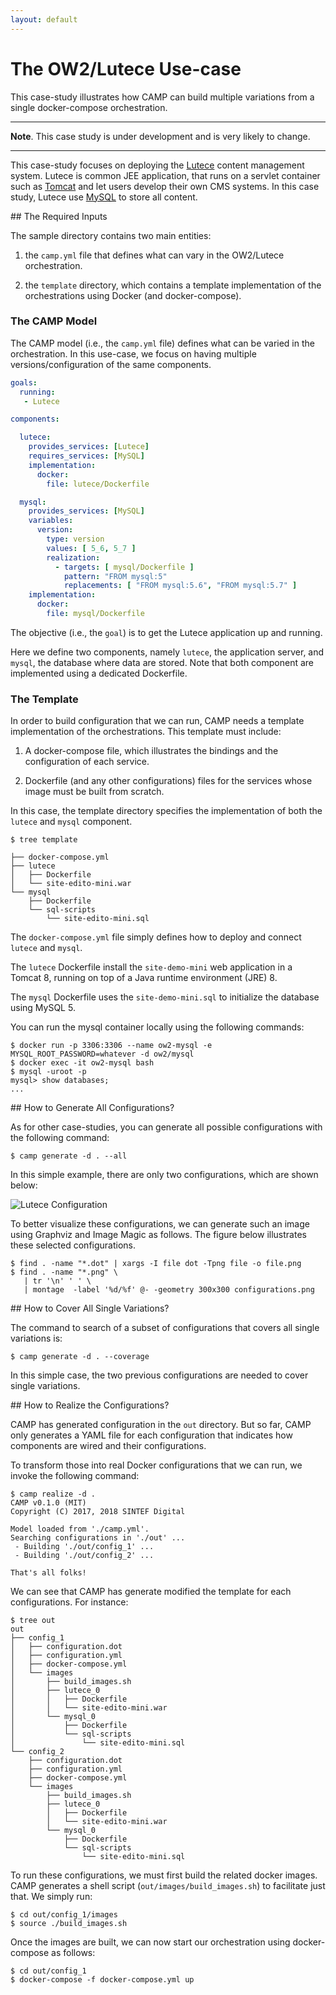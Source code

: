 ```yaml
---
layout: default
---
```


# The OW2/Lutece Use-case

This case-study illustrates how CAMP can build multiple variations
from a single docker-compose orchestration.


---
**Note**.
This case study is under development and is very likely to change.

---

This case-study focuses on deploying the
[Lutece](http://www.lutece.paris.fr/) content management
system. Lutece is common JEE application, that runs on a servlet
container such as [Tomcat](http://www.lutece.paris.fr/) and let users
develop their own CMS systems. In this case study, Lutece use
[MySQL](https://www.mysql.com/) to store all content.


<a name="inputs"/>
## The Required Inputs

The sample directory contains two main entities:

 1. the `camp.yml` file that defines what can vary in the OW2/Lutece
	orchestration.

 2. the `template` directory, which contains a template implementation
	of the orchestrations using Docker (and docker-compose).


### The CAMP Model

The CAMP model (i.e., the `camp.yml` file) defines what can be varied
in the orchestration. In this use-case, we focus on having multiple
versions/configuration of the same components.


```yaml
goals:
  running:
   - Lutece

components:

  lutece:
	provides_services: [Lutece]
	requires_services: [MySQL]
	implementation:
	  docker:
		file: lutece/Dockerfile

  mysql:
	provides_services: [MySQL]
	variables:
	  version:
		type: version
		values: [ 5_6, 5_7 ]
		realization:
		  - targets: [ mysql/Dockerfile ]
			pattern: "FROM mysql:5"
			replacements: [ "FROM mysql:5.6", "FROM mysql:5.7" ]
	implementation:
	  docker:
		file: mysql/Dockerfile
```

The objective (i.e., the `goal`) is to get the Lutece application up
and running.

Here we define two components, namely `lutece`, the application
server, and `mysql`, the database where data are stored. Note that
both component are implemented using a dedicated Dockerfile.


### The Template

In order to build configuration that we can run, CAMP needs a template
implementation of the orchestrations. This template must include:

 1. A docker-compose file, which illustrates the bindings and the
	configuration of each service.

 2. Dockerfile (and any other configurations) files for the services
	whose image must be built from scratch.

In this case, the template directory specifies the implementation of
both the `lutece` and `mysql` component.


```console
$ tree template

├── docker-compose.yml
├── lutece
│   ├── Dockerfile
│   └── site-edito-mini.war
└── mysql
	├── Dockerfile
	└── sql-scripts
		└── site-edito-mini.sql
```

The `docker-compose.yml` file simply defines how to deploy and connect
`lutece` and `mysql`.

The `lutece` Dockerfile install the `site-demo-mini` web application
in a Tomcat 8, running on top of a Java runtime environment (JRE) 8.

The `mysql` Dockerfile uses the `site-demo-mini.sql` to initialize the
database using MySQL 5.

You can run the mysql container locally using the following commands:
```console
$ docker run -p 3306:3306 --name ow2-mysql -e MYSQL_ROOT_PASSWORD=whatever -d ow2/mysql
$ docker exec -it ow2-mysql bash
$ mysql -uroot -p
mysql> show databases;
...
```


<a name="generate-all"/>
## How to Generate All Configurations?

As for other case-studies, you can generate all possible
configurations with the following command:

```console
$ camp generate -d . --all
```

In this simple example, there are only two configurations, which are
shown below:

![Lutece Configuration]({{site.baseurl}}/assets/images/lutece_configurations.png
"The configurations that CAMPS generate to cover the OW2/Lutece case")

To better visualize these configurations, we can generate such an
image using Graphviz and Image Magic as follows. The figure below
illustrates these selected configurations.

```console
$ find . -name "*.dot" | xargs -I file dot -Tpng file -o file.png
$ find . -name "*.png" \
   | tr '\n' ' ' \
   | montage  -label '%d/%f' @- -geometry 300x300 configurations.png

```


<a name="coverage"/>
## How to Cover All Single Variations?

The command to search of a subset of configurations that covers all
single variations is:

```console
$ camp generate -d . --coverage
```

In this simple case, the two previous configurations are needed to
cover single variations.


<a name="realize"/>
## How to Realize the Configurations?

CAMP has generated configuration in the `out` directory. But so far,
CAMP only generates a YAML file for each configuration that indicates
how components are wired and their configurations.

To transform those into real Docker configurations that we can run, we
invoke the following command:

```console
$ camp realize -d .
CAMP v0.1.0 (MIT)
Copyright (C) 2017, 2018 SINTEF Digital

Model loaded from './camp.yml'.
Searching configurations in './out' ...
 - Building './out/config_1' ...
 - Building './out/config_2' ...

That's all folks!
```

We can see that CAMP has generate modified the template for each
configurations. For instance:

```console
$ tree out
out
├── config_1
│   ├── configuration.dot
│   ├── configuration.yml
│   ├── docker-compose.yml
│   └── images
│       ├── build_images.sh
│       ├── lutece_0
│       │   ├── Dockerfile
│       │   └── site-edito-mini.war
│       └── mysql_0
│           ├── Dockerfile
│           └── sql-scripts
│               └── site-edito-mini.sql
└── config_2
	├── configuration.dot
	├── configuration.yml
	├── docker-compose.yml
	└── images
		├── build_images.sh
		├── lutece_0
		│   ├── Dockerfile
		│   └── site-edito-mini.war
		└── mysql_0
			├── Dockerfile
			└── sql-scripts
				└── site-edito-mini.sql
```

To run these configurations, we must first build the related docker
images. CAMP generates a shell script (`out/images/build_images.sh`)
to facilitate just that. We simply run:

```
$ cd out/config_1/images
$ source ./build_images.sh
```

Once the images are built, we can now start our orchestration using
docker-compose as follows:

```
$ cd out/config_1
$ docker-compose -f docker-compose.yml up
```
